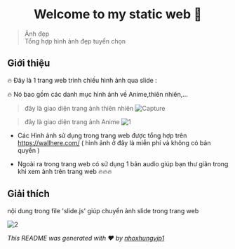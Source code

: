 <h1 align="center">Welcome to my static web 👋</h1>

> Ảnh đẹp<br /> Tổng hợp hình ảnh đẹp tuyển chọn

## Giới thiệu

🔥 Đây là 1 trang web trình chiếu hình ảnh qua slide : 

🔥 Nó bao gồm các danh mục hình ảnh về Anime,thiên nhiên,...

> đây là giao diện trang ảnh thiên nhiên
![Capture](https://user-images.githubusercontent.com/74084773/101906261-41aad480-3beb-11eb-833e-0cf1037ac98d.PNG)

> đây là giao diện trang ảnh Anime
![1](https://user-images.githubusercontent.com/74084773/101906468-92bac880-3beb-11eb-81f4-1fd7c69d8c16.PNG)


- Các Hình ảnh sử dụng trong trang web được tổng hợp trên https://wallhere.com/ ( hình ảnh ở đây là miễn phí và không có bản quyền )

- Ngoài ra trong trang web có sử dụng 1 bản audio giúp bạn thư giãn trong khi xem ảnh trên trang web 🔥🔥🔥

## Giải thích

nội dung trong file 'slide.js' giúp chuyển ảnh slide trong trang web

![2](https://user-images.githubusercontent.com/74084773/101912437-517ae680-3bf4-11eb-9864-2d06ef8e94cc.PNG)


_This README was generated with ❤️ by [nhoxhungvjp1](https://github.com/nhoxhungvjp1/static-web)_
